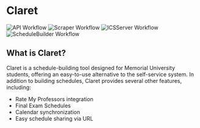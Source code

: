 # Claret
![API Workflow](https://github.com/evaan/Claret/actions/workflows/API.yml/badge.svg) ![Scraper Workflow](https://github.com/evaan/Claret/actions/workflows/Scraper.yml/badge.svg) ![ICSServer Workflow](https://github.com/evaan/Claret/actions/workflows/ICSServer.yml/badge.svg) ![ScheduleBuilder Workflow](https://github.com/evaan/Claret/actions/workflows/ScheduleBuilder.yml/badge.svg)
## What is Claret?
Claret is a schedule-building tool designed for Memorial University students, offering an easy-to-use alternative to the self-service system. In addition to building schedules, Claret provides several other features, including:
 - Rate My Professors integration
 - Final Exam Schedules
 - Calendar synchronization
 - Easy schedule sharing via URL
